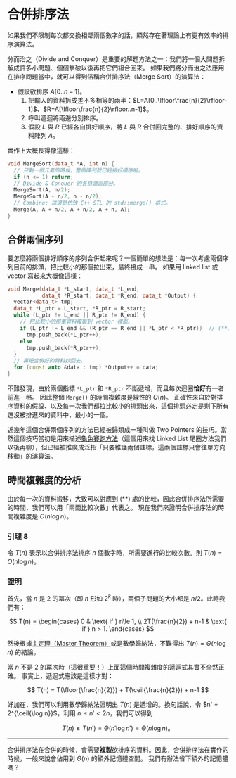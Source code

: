 # 合併排序法

如果我們不限制每次都交換相鄰兩個數字的話，顯然存在著理論上有更有效率的排序演算法。

分而治之（Divide and Conquer）是重要的解題方法之一：我們將一個大問題拆解成許多小問題、個個擊破以後再把它們組合回來。
如果我們將分而治之法應用在排序問題當中，就可以得到俗稱合併排序法（Merge Sort）的演算法：

* 假設欲排序 $A[0..n-1]$。
  1. 把輸入的資料拆成差不多相等的兩半：$L=A[0..\lfloor\frac{n}{2}\rfloor-1]$、$R=A[\lfloor\frac{n}{2}\rfloor..n-1]$。
  2. 呼叫遞迴將兩邊分別排序。
  3. 假設 $L$ 與 $R$ 已經各自排好順序，將 $L$ 與 $R$ 合併回完整的、排好順序的資料陣列 $A$。
  
實作上大概長得像這樣：

```cpp
void MergeSort(data_t *A, int n) {
  // 只剩一個元素的時候，整個陣列就已經排好順序啦。
  if (n <= 1) return;
  // Divide & Conquer 的各自遞迴部分。
  MergeSort(A, n/2);
  MergeSort(A + n/2, n - n/2);
  // Combine: 這邊是仿效 C++ STL 的 std::merge() 格式。
  Merge(A, A + n/2, A + n/2, A + n, A);
}
```

## 合併兩個序列

要怎麼將兩個排好順序的序列合併起來呢？一個簡單的想法是：每一次考慮兩個序列目前的排頭，把比較小的那個拉出來，最終接成一串。
如果用 linked list 或 vector 寫起來大概像這樣：

```cpp
void Merge(data_t *L_start, data_t *L_end,
           data_t *R_start, data_t *R_end, data_t *Output) {
  vector<data_t> tmp;
  data_t *L_ptr = L_start, *R_ptr = R_start;
  while (L_ptr != L_end || R_ptr != R_end) {
    // 把比較小的那筆資料複製到 vector 裡面。
    if (L_ptr != L_end && (R_ptr == R_end || *L_ptr < *R_ptr))  // (**)
      tmp.push_back(*L_ptr++);
    else
      tmp.push_back(*R_ptr++);
  }
  // 再把合併好的資料抄回去。
  for (const auto &data : tmp) *Output++ = data;
}
```

不難發現，由於兩個指標 `*L_ptr` 和 `*R_ptr` 不斷遞增，而且每次迴圈**恰好**有一者前進一格。
因此整個 `Merge()` 的時間複雜度是線性的 $\Theta(n)$。
正確性來自於對排序資料的假設、以及每一次我們都拉比較小的排頭出來，這個排頭必定是剩下所有還沒被排進來的資料中，最小的一個。

近幾年這個合併兩個序列的方法已經被歸類成一種叫做 Two Pointers 的技巧。當然這個技巧當初是用來描述[龜兔賽跑方法](https://en.wikipedia.org/wiki/Cycle_detection)（這個用來找 Linked List 尾圈方法我們以後再聊），但已經被推廣成泛指「只要維護兩個註標，這兩個註標只會往單方向移動」的演算法。

## 時間複雜度的分析

由於每一次的資料搬移，大致可以對應到 (**) 處的比較，因此合併排序法所需要的時間，我們可以用「兩兩比較次數」代表之。
現在我們來證明合併排序法的時間複雜度是 $O(n\log n)$。

### 引理 8

令 $T(n)$ 表示以合併排序法排序 $n$ 個數字時，所需要進行的比較次數。則 $T(n) = O(n\log n)$。

### 證明

首先，當 $n$ 是 $2$ 的冪次（即 $n$ 形如 $2^k$ 時），兩個子問題的大小都是 $n/2$。此時我們有：

$$
T(n) = \begin{cases} 0 & \text{ if } n\le 1, \\
2T(\frac{n}{2}) + n-1 & \text{ if } n > 1. \end{cases}
$$

然後根據[主定理（Master Theorem）](https://zh.wikipedia.org/zh-tw/%E4%B8%BB%E5%AE%9A%E7%90%86)或是數學歸納法，不難得出 $T(n) = \Theta(n\log n)$ 的結論。

當 $n$ 不是 $2$ 的冪次時（這很重要！）上面這個時間複雜度的遞迴式其實不全然正確。
事實上，遞迴式應該是這樣才對：

$$
T(n) = T(\floor{\frac{n}{2}}) + T(\ceil{\frac{n}{2}}) + n-1
$$

好加在，我們可以利用數學歸納法證明出 $T(n)$ 是遞增的。換句話說，令 $n' = 2^{\ceil{\log n}}$，利用 $n \le n' < 2n$，我們可以得到

$$
T(n) \le T(n') = \Theta(n' \log n') = \Theta(n\log n)\text{。}
$$

-----

合併排序法在合併的時候，會需要**複製**欲排序的資料。因此，合併排序法在實作的時候，一般來說會佔用到 $\Theta(n)$ 的額外記憶體空間。
我們有辦法省下額外的記憶體嗎？